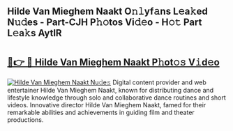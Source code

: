 ## Hilde Van Mieghem Naakt O𝚗𝚕yf𝚊ns L𝚎a𝚔ed N𝚞𝚍es - Part-CJH P𝚑𝚘tos Vi𝚍𝚎o - H𝚘𝚝 Part L𝚎a𝚔s AytlR

# <h2><a href="http://kf62f4.oniu.top/?m=Hilde+Van+Mieghem+Naakt">🔗👉 🔴 Hilde Van Mieghem Naakt P𝚑ot𝚘𝚜 V𝚒d𝚎o</a></h2>

[![Hilde Van Mieghem Naakt Nu𝚍e𝚜](https://i.imgur.com/0qMVB7G.gif)](http://kf62f4.oniu.top/?m=Hilde+Van+Mieghem+Naakt)
Digital content provider and web entertainer Hilde Van Mieghem Naakt, known for distributing dance and lifestyle knowledge through solo and collaborative dance routines and short videos. Innovative director Hilde Van Mieghem Naakt, famed for their remarkable abilities and achievements in guiding film and theater productions.  
